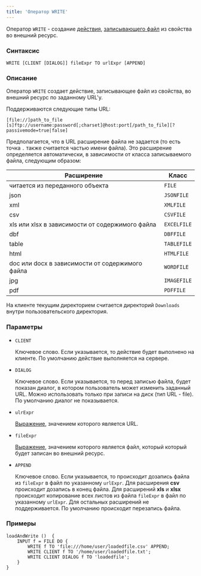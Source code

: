 ```yaml
---
title: 'Оператор WRITE'
---
```


Оператор `WRITE` - создание [действия](Actions.md), [записывающего файл](Write_file_WRITE.md) из свойства во внешний ресурс. 

### Синтаксис

```
WRITE [CLIENT [DIALOG]] fileExpr TO urlExpr [APPEND]
```

### Описание

Оператор `WRITE` создает действие, записывающее файл из свойства, во внешний ресурс по заданному URL'у.

Поддерживаются следующие типы URL:

```
[file://]path_to_file
[s]ftp://username:password[;charset]@host:port[/path_to_file][?passivemode=true|false]
```

Предполагается, что в URL расширение файла не задается (то есть точка `.` также считается частью имени файла). Это расширение определяется автоматически, в зависимости от класса записываемого файла, следующим образом:

|Расширение                                     |Класс      |
|-----------------------------------------------|-----------|
|читается из переданного объекта                |`FILE`     |
|json                                           |`JSONFILE` |
|xml                                            |`XMLFILE`  |
|csv                                            |`CSVFILE`  |
|xls или xlsx в зависимости от содержимого файла|`EXCELFILE`|
|dbf                                            |`DBFFILE`  |
|table                                          |`TABLEFILE`|
|html                                           |`HTMLFILE` |
|doc или docx в зависимости от содержимого файла|`WORDFILE` |
|jpg                                            |`IMAGEFILE`|
|pdf                                            |`PDFFILE`  |

На клиенте текущим директорием считается директорий `Downloads` внутри пользовательского директория.

### Параметры

- `CLIENT`

    Ключевое слово. Если указывается, то действие будет выполнено на клиенте. По умолчанию действие выполняется на сервере.

- `DIALOG`

    Ключевое слово. Если указывается, то перед записью файла, будет показан диалог, в котором пользователь может изменить заданный URL. Можно использовать только при записи на диск (тип URL - file). По умолчанию диалог не показывается. 

- `ulrExpr`

    [Выражение](Expression.md), значением которого является URL.

- `fileExpr`

    [Выражение](Expression.md), значением которого является файл, который который будет записан во внешний ресурс. 

- `APPEND`

    Ключевое слово. Если указывается, то происходит дозапись файла из `fileExpr` в файл по указанному `urlExpr`. Для расширения **csv** происходит дозапись в конец файла. Для расширений **xls** и **xlsx** происходит копирование всех листов из файла `fileExpr` в файл по указанному `urlExpr`. Для остальных расширений не поддерживается. По умолчанию происходит перезапись файла.

### Примеры

```lsf
loadAndWrite ()  {
    INPUT f = FILE DO {
        WRITE f TO 'file:///home/user/loadedfile.csv' APPEND;
        WRITE CLIENT f TO '/home/user/loadedfile.txt';
        WRITE CLIENT DIALOG f TO 'loadedfile';
    }
}
```
